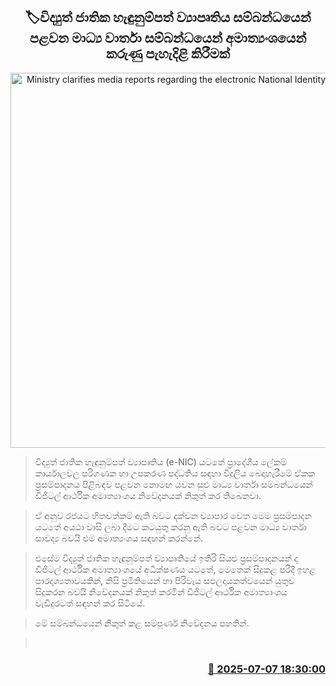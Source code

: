 <p align='center'><b><h2 align='center' title='Ministry clarifies media reports regarding the electronic National Identity Card project'>🏷විද්‍යුත් ජාතික හැඳුනුම්පත් ව්‍යාපෘතිය සම්බන්ධයෙන් පළවන මාධ්‍ය වාර්තා සම්බන්ධයෙන් අමාත්‍යංශයෙන් කරුණු පැහැදිළි කිරීමක්</h2></b></p>
<p align='center'><img src='https://helakuru.sgp1.cdn.digitaloceanspaces.com/esana/images/lib/unique-digital-identity.jpg' width='600' alt='Ministry clarifies media reports regarding the electronic National Identity Card project'></p>

> විද්‍යුත් ජාතික හැඳුනුම්පත් ව්‍යාපෘතිය (e-NIC) යටතේ ප්‍රාදේශීය ලේකම් කාර්යාලවල පරිගණක හා උපකරණ පද්ධතිය සඳහා විදුලිය බෙදාහැරීමේ ඒකක ප්‍රසම්පාදනය පිළිබඳව පළවන නොමඟ යවන සුළු මාධ්‍ය වාර්තා සම්බන්ධයෙන් ඩිජිටල් ආර්ථික අමාත්‍යාංශය නිවේදනයක් නිකුත් කර තිබෙනවා.

> ඒ අනුව රජයට හිතවත්කම් ඇති බවට දක්වන ව්‍යාපාර වෙත මෙම ප්‍රසම්පාදන යටතේ අයථා වාසි ලබා දීමට කටයුතු කරනු ඇති බවට පළවන මාධ්‍ය වාර්තා සාවද්‍ය බවයි එම අමාත්‍යංශය සඳහන් කරන්නේ.

> එසේම විද්‍යුත් ජාතික හැඳුනුම්පත් ව්‍යාපෘතියේ ඉතිරි සියළු ප්‍රසම්පාදනයන් ද ඩිජිටල් ආර්ථික අමාත්‍යාංශයේ අධීක්ෂණය යටතේ, මෙතෙක් සිදුකළ පරිදි ඉහළ පාරදෘශ්‍යතාවයකින්, නිසි ප්‍රමිතියෙන් හා පිරිවැය සඵලදායකත්වයෙන් යුතුව සිදුකරන බවයි නිවේදනයක් නිකුත් කරමින් ඩිජිටල් ආර්ථික අමාත්‍යාංශය වැඩිදුරටත් සඳහන් කර සිටියේ.

> මේ සම්බන්ධයෙන් නිකුත් කළ සම්පූර්ණ නිවේදනය පහතින්.

>  



<h3 align='right'><a href='https://www.helakuru.lk/esana/p/111662/'>📅 2025-07-07 18:30:00</a></h3>
